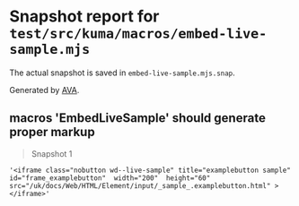 # Snapshot report for `test/src/kuma/macros/embed-live-sample.mjs`

The actual snapshot is saved in `embed-live-sample.mjs.snap`.

Generated by [AVA](https://avajs.dev).

## macros 'EmbedLiveSample' should generate proper markup

> Snapshot 1

    '<iframe class="nobutton wd--live-sample" title="examplebutton sample" id="frame_examplebutton"  width="200"  height="60" src="/uk/docs/Web/HTML/Element/input/_sample_.examplebutton.html" ></iframe>'
